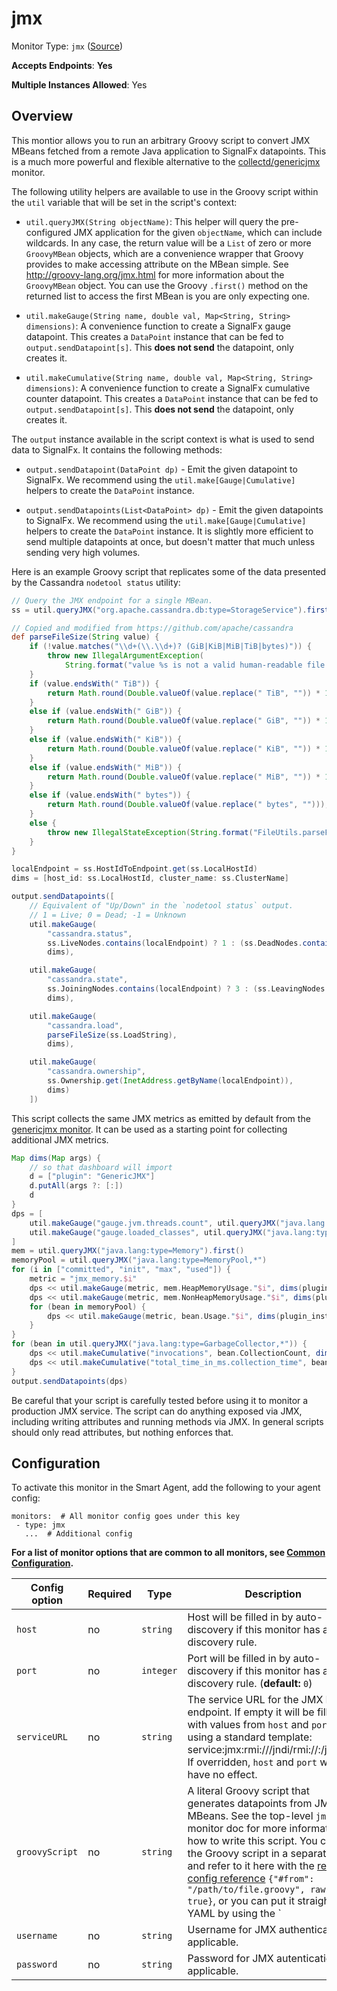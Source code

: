 <!--- GENERATED BY gomplate from scripts/docs/templates/monitor-page.md.tmpl --->

# jmx

Monitor Type: `jmx` ([Source](https://github.com/signalfx/signalfx-agent/tree/master/pkg/monitors/jmx))

**Accepts Endpoints**: **Yes**

**Multiple Instances Allowed**: Yes

## Overview

This montior allows you to run an arbitrary Groovy script to convert JMX
MBeans fetched from a remote Java application to SignalFx datapoints.
This is a much more powerful and flexible alternative to the
[collectd/genericjmx](./collectd-genericjmx.md) monitor.

The following utility helpers are available to use in the Groovy script
within the `util` variable that will be set in the script's context:

- `util.queryJMX(String objectName)`: This helper will
  query the pre-configured JMX application for the given `objectName`,
  which can include wildcards.  In any case, the return value will be a
  `List` of zero or more `GroovyMBean` objects, which are a convenience
  wrapper that Groovy provides to make accessing attribute on the MBean
  simple. See http://groovy-lang.org/jmx.html for more information about
  the `GroovyMBean` object.  You can use the Groovy `.first()` method on
  the returned list to access the first MBean is you are only expecting
  one.

- `util.makeGauge(String name, double val, Map<String, String>
  dimensions)`: A convenience function to create a SignalFx gauge
  datapoint. This creates a `DataPoint` instance that can be fed to
  `output.sendDatapoint[s]`.  This **does not send** the datapoint, only
  creates it.

- `util.makeCumulative(String name, double val, Map<String, String> dimensions)`:
  A convenience function to create a SignalFx cumulative counter
  datapoint.  This creates a `DataPoint` instance that can be fed to
  `output.sendDatapoint[s]`.  This **does not send** the datapoint, only
  creates it.

The `output` instance available in the script context is what is used to
send data to SignalFx.  It contains the following methods:

- `output.sendDatapoint(DataPoint dp)` - Emit the given datapoint to
  SignalFx.  We recommend using the `util.make[Gauge|Cumulative]` helpers
  to create the `DataPoint` instance.

- `output.sendDatapoints(List<DataPoint> dp)` - Emit the given datapoints
  to SignalFx. We recommend using the `util.make[Gauge|Cumulative]`
  helpers to create the `DataPoint` instance. It is slightly more
  efficient to send multiple datapoints at once, but doesn't matter that
  much unless sending very high volumes.

Here is an example Groovy script that replicates some of the data
presented by the Cassandra `nodetool status` utility:

```groovy
// Query the JMX endpoint for a single MBean.
ss = util.queryJMX("org.apache.cassandra.db:type=StorageService").first()

// Copied and modified from https://github.com/apache/cassandra
def parseFileSize(String value) {
	if (!value.matches("\\d+(\\.\\d+)? (GiB|KiB|MiB|TiB|bytes)")) {
		throw new IllegalArgumentException(
			String.format("value %s is not a valid human-readable file size", value));
	}
	if (value.endsWith(" TiB")) {
		return Math.round(Double.valueOf(value.replace(" TiB", "")) * 1e12);
	}
	else if (value.endsWith(" GiB")) {
		return Math.round(Double.valueOf(value.replace(" GiB", "")) * 1e9);
	}
	else if (value.endsWith(" KiB")) {
		return Math.round(Double.valueOf(value.replace(" KiB", "")) * 1e3);
	}
	else if (value.endsWith(" MiB")) {
		return Math.round(Double.valueOf(value.replace(" MiB", "")) * 1e6);
	}
	else if (value.endsWith(" bytes")) {
		return Math.round(Double.valueOf(value.replace(" bytes", "")));
	}
	else {
		throw new IllegalStateException(String.format("FileUtils.parseFileSize() reached an illegal state parsing %s", value));
	}
}

localEndpoint = ss.HostIdToEndpoint.get(ss.LocalHostId)
dims = [host_id: ss.LocalHostId, cluster_name: ss.ClusterName]

output.sendDatapoints([
	// Equivalent of "Up/Down" in the `nodetool status` output.
	// 1 = Live; 0 = Dead; -1 = Unknown
	util.makeGauge(
		"cassandra.status",
		ss.LiveNodes.contains(localEndpoint) ? 1 : (ss.DeadNodes.contains(localEndpoint) ? 0 : -1),
		dims),

	util.makeGauge(
		"cassandra.state",
		ss.JoiningNodes.contains(localEndpoint) ? 3 : (ss.LeavingNodes.contains(localEndpoint) ? 2 : 1),
		dims),

	util.makeGauge(
		"cassandra.load",
		parseFileSize(ss.LoadString),
		dims),

	util.makeGauge(
		"cassandra.ownership",
		ss.Ownership.get(InetAddress.getByName(localEndpoint)),
		dims)
	])

```

This script collects the same JMX metrics as emitted by default from the [genericjmx monitor](collectd-genericjmx.md).
It can be used as a starting point for collecting additional JMX metrics.

```groovy
Map dims(Map args) {
    // so that dashboard will import
    d = ["plugin": "GenericJMX"]
    d.putAll(args ?: [:])
    d
}
dps = [
    util.makeGauge("gauge.jvm.threads.count", util.queryJMX("java.lang:type=Threading").first().ThreadCount, dims()),
    util.makeGauge("gauge.loaded_classes", util.queryJMX("java.lang:type=ClassLoading").first().LoadedClassCount, dims()),
]
mem = util.queryJMX("java.lang:type=Memory").first()
memoryPool = util.queryJMX("java.lang:type=MemoryPool,*")
for (i in ["committed", "init", "max", "used"]) {
    metric = "jmx_memory.$i"
    dps << util.makeGauge(metric, mem.HeapMemoryUsage."$i", dims(plugin_instance: "memory-heap"))
    dps << util.makeGauge(metric, mem.NonHeapMemoryUsage."$i", dims(plugin_instance: "memory-nonheap"))
    for (bean in memoryPool) {
        dps << util.makeGauge(metric, bean.Usage."$i", dims(plugin_instance: "memory_pool-${bean.Name}"))
    }
}
for (bean in util.queryJMX("java.lang:type=GarbageCollector,*")) {
    dps << util.makeCumulative("invocations", bean.CollectionCount, dims(plugin_instance:  "gc-${bean.Name}"))
    dps << util.makeCumulative("total_time_in_ms.collection_time", bean.CollectionTime, dims(plugin_instance: "gc-${bean.Name}"))
}
output.sendDatapoints(dps)
```

Be careful that your script is carefully tested before using it to monitor
a production JMX service.  The script can do anything exposed via JMX,
including writing attributes and running methods via JMX. In general
scripts should only read attributes, but nothing enforces that.


## Configuration

To activate this monitor in the Smart Agent, add the following to your
agent config:

```
monitors:  # All monitor config goes under this key
 - type: jmx
   ...  # Additional config
```

**For a list of monitor options that are common to all monitors, see [Common
Configuration](../monitor-config.md#common-configuration).**


| Config option | Required | Type | Description |
| --- | --- | --- | --- |
| `host` | no | `string` | Host will be filled in by auto-discovery if this monitor has a discovery rule. |
| `port` | no | `integer` | Port will be filled in by auto-discovery if this monitor has a discovery rule. (**default:** `0`) |
| `serviceURL` | no | `string` | The service URL for the JMX RMI endpoint.  If empty it will be filled in with values from `host` and `port` using a standard template: service:jmx:rmi:///jndi/rmi://<host>:<port>/jmxrmi.  If overridden, `host` and `port` will have no effect. |
| `groovyScript` | no | `string` | A literal Groovy script that generates datapoints from JMX MBeans.  See the top-level `jmx` monitor doc for more information on how to write this script. You can put the Groovy script in a separate file and refer to it here with the [remote config reference](https://docs.signalfx.com/en/latest/integrations/agent/remote-config.html) `{"#from": "/path/to/file.groovy", raw: true}`, or you can put it straight in YAML by using the `|` heredoc syntax. |
| `username` | no | `string` | Username for JMX authentication, if applicable. |
| `password` | no | `string` | Password for JMX autentication, if applicable. |




